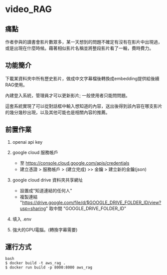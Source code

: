 # video_RAG
## 痛點
作者參與的讀書會影片數眾多，某一天想到的問題不確定有沒有在影片中出現過，或是出現在什麼時候。藉著相似影片名稱並將整段影片看了一輪，費時費力。

## 功能簡介
下載某資料夾中所有歷史影片，做成中文字幕檔後轉換成embedding提供給後續RAG使用。

內建登入系統，管理員才可以更新影片; 一般使用者只能問問題。

這套系統實現了可以從對話框中輸入想知道的內容，送出後得到該內容在哪支影片的幾分幾秒出現，以及其他可能也是相關內容的推薦。
## 前置作業
1. openai api key
2. google cloud 服務帳戶
    - 至 https://console.cloud.google.com/apis/credentials
    - 建立憑證 > 服務帳戶 > (建立完成) >> 金鑰 > 建立新的金鑰(json)

3. google cloud drive 資料夾共享網址
    - 設置成"知道連結的任何人"
    - 複製連結 "https://drive.google.com/file/d/$GOOGLE_DRIVE_FOLDER_ID/view?usp=sharing" 取中間 "GOOGLE_DRIVE_FOLDER_ID"

4. 填入 .env 
5. 強大的GPU電腦。(轉換字幕需要)

## 運行方式
<pre><code>bash
$ docker build -t aws_rag .
$ docker run build -p 8000:8000 aws_rag
</code></precode>
